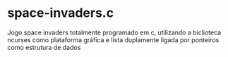 # space-invaders.c
Jogo space invaders totalmente programado em c, utilizando a biclioteca ncurses como plataforma gráfica e lista duplamente ligada por ponteiros como estrutura de dados
